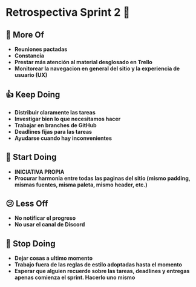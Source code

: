 ﻿# Retrospectiva Sprint 2 🚀

## 🤩 More Of

- **Reuniones pactadas**
- **Constancia**
- **Prestar más atención al material desglosado en Trello**
- **Monitorear la navegacion en general del sitio y la experiencia de usuario (UX)**

## 👍 Keep Doing

- **Distribuir claramente las tareas**
- **Investigar bien lo que necesitamos hacer**
- **Trabajar en branches de GitHub**
- **Deadlines fijas para las tareas**
- **Ayudarse cuando hay inconvenientes**

## 💪 Start Doing

- **INICIATIVA PROPIA**
- **Procurar harmonia entre todas las paginas del sitio (mismo padding, mismas fuentes, misma paleta, mismo header, etc.)**

## 😕 Less Off

- **No notificar el progreso**
- **No usar el canal de Discord**

## 🚫 Stop Doing

- **Dejar cosas a ultimo momento**
- **Trabajo fuera de las reglas de estilo adoptadas hasta el momento**
- **Esperar que alguien recuerde sobre las tareas, deadlines y entregas apenas comienza el sprint. Hacerlo uno mismo**
